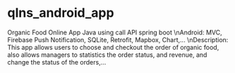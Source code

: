 # qlns_android_app
Organic Food Online App Java using call API spring boot
\nAndroid: MVC, Firebase Push Notification, SQLite, Retrofit, Mapbox, Chart,...
\nDescription: This app allows users to choose and checkout the order of organic food, also allows managers to statistics the order status, and revenue, and change the status of the orders,...
